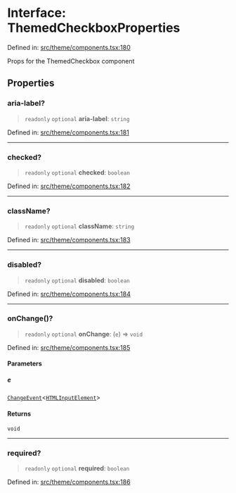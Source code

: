 # Interface: ThemedCheckboxProperties

Defined in: [src/theme/components.tsx:180](https://github.com/Nick2bad4u/Uptime-Watcher/blob/8a1973382d5fe14c52996ecda381894eb7ecd4a6/src/theme/components.tsx#L180)

Props for the ThemedCheckbox component

## Properties

### aria-label?

> `readonly` `optional` **aria-label**: `string`

Defined in: [src/theme/components.tsx:181](https://github.com/Nick2bad4u/Uptime-Watcher/blob/8a1973382d5fe14c52996ecda381894eb7ecd4a6/src/theme/components.tsx#L181)

***

### checked?

> `readonly` `optional` **checked**: `boolean`

Defined in: [src/theme/components.tsx:182](https://github.com/Nick2bad4u/Uptime-Watcher/blob/8a1973382d5fe14c52996ecda381894eb7ecd4a6/src/theme/components.tsx#L182)

***

### className?

> `readonly` `optional` **className**: `string`

Defined in: [src/theme/components.tsx:183](https://github.com/Nick2bad4u/Uptime-Watcher/blob/8a1973382d5fe14c52996ecda381894eb7ecd4a6/src/theme/components.tsx#L183)

***

### disabled?

> `readonly` `optional` **disabled**: `boolean`

Defined in: [src/theme/components.tsx:184](https://github.com/Nick2bad4u/Uptime-Watcher/blob/8a1973382d5fe14c52996ecda381894eb7ecd4a6/src/theme/components.tsx#L184)

***

### onChange()?

> `readonly` `optional` **onChange**: (`e`) => `void`

Defined in: [src/theme/components.tsx:185](https://github.com/Nick2bad4u/Uptime-Watcher/blob/8a1973382d5fe14c52996ecda381894eb7ecd4a6/src/theme/components.tsx#L185)

#### Parameters

##### e

[`ChangeEvent`](https://github.com/DefinitelyTyped/DefinitelyTyped/blob/1a60e1b9a9062ff9c48c681ca3d8b6f717b616b9/types/react/index.d.ts#L2018)\<[`HTMLInputElement`](https://developer.mozilla.org/docs/Web/API/HTMLInputElement)\>

#### Returns

`void`

***

### required?

> `readonly` `optional` **required**: `boolean`

Defined in: [src/theme/components.tsx:186](https://github.com/Nick2bad4u/Uptime-Watcher/blob/8a1973382d5fe14c52996ecda381894eb7ecd4a6/src/theme/components.tsx#L186)
